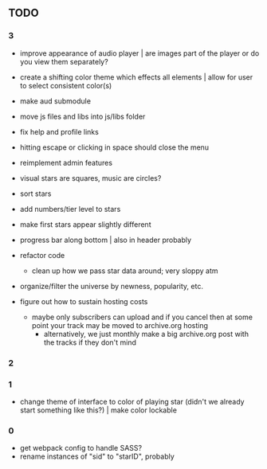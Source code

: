 ## TODO
### 3
- improve appearance of audio player
	| are images part of the player or do you view them separately?

- create a shifting color theme which effects all elements
	| allow for user to select consistent color(s)

- make aud submodule
- move js files and libs into js/libs folder

- fix help and profile links
- hitting escape or clicking in space should close the menu

- reimplement admin features
- visual stars are squares, music are circles?
- sort stars

- add numbers/tier level to stars
- make first stars appear slightly different

- progress bar along bottom
	| also in header probably

- refactor code
	- clean up how we pass star data around; very sloppy atm

- organize/filter the universe by newness, popularity, etc.
- figure out how to sustain hosting costs
	- maybe only subscribers can upload and if you cancel then at some point your track may be moved to archive.org hosting
		- alternatively, we just monthly make a big archive.org post with the tracks if they don't mind

### 2

### 1
- change theme of interface to color of playing star (didn't we already start something like this?)
	| make color lockable

### 0
- get webpack config to handle SASS?
- rename instances of "sid" to "starID", probably